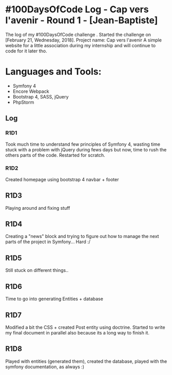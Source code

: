 # #100DaysOfCode Log - Cap vers l'avenir - Round 1 - [Jean-Baptiste]

The log of my #100DaysOfCode challenge . Started the challenge on [February 21, Wednesday, 2018].
Project name: Cap vers l'avenir
A simple website for a little association during my internship and will continue to code for it later tho.
# Languages and Tools: 
- Symfony 4
- Encore Webpack
- Bootstrap 4, SASS, jQuery
- PhpStorm

## Log

### R1D1 
Took much time to understand few principles of Symfony 4, wasting time stuck with 
a problem with jQuery during fews days but now, time to rush the others parts of the code.
Restarted for scratch.


### R1D2
Created homepage using bootstrap 4 navbar + footer

## R1D3

Playing around and fixing stuff 

## R1D4

Creating a "news" block and trying to figure out how to manage
the next parts of the project in Symfony... Hard :/


## R1D5

Still stuck on different things.. 

## R1D6

Time to go into generating Entities + database

## R1D7

Modified a bit the CSS + created Post entity using doctrine.
Started to write my final document in parallel also because its a long way to finish it.

## R1D8

Played  with entities (generated them), created the database, played with the symfony documentation, as always :)